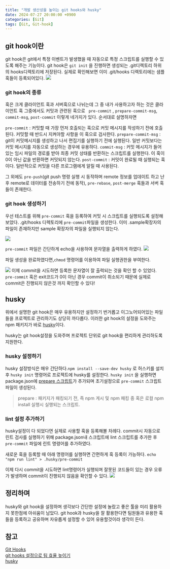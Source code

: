 ```yaml
---
title: "개발 생산성을 높이는 git hooks와 husky"
date: 2024-07-27 20:00:00 +0900
categories: [Git]
tags: [Git, Git-hook]
---
```


## git hook이란
git hook은 git에서 특정 이벤트가 발생했을 때 자동으로 특정 스크립트를 실행할 수 있도록 해주는 기능이다. git hook은 ```git init``` 을 진행하면 생성되는 .git디렉토리 하위의 hooks디렉토리에 저장된다. 실제로 확인해보면 이미 .git/hooks 디렉토리에는 샘플훅들이 등록되어있다.
![](https://velog.velcdn.com/images/pro-yeong/post/fab39ef0-3a9b-4c99-849f-93ec0c301c4e/image.png)

### git hook의 종류
훅은 크게 클라이언트 훅과 서버훅으로 나뉘는데 그 중 내가 사용하고자 하는 것은 클라이언트 훅 그중에서도 커밋과 관련된 훅으로  ```
pre-commit``` ,  ```prepare-commit-msg```, ```commit-msg```, ```post-commit``` 이렇게 네가지가 있다.
순서대로 설명하자면

```pre-commit``` : 커밋할 때 가장 먼저 호출되는 훅으로 커밋 메시지를 작성하기 전에 호출된다. 커밋할 때 반드시 지켜야할 사항을 이 훅으로 검사한다. 
```prepare-commit-msg``` : git이 커밋메시지를 생성하고 나서 편집기를 실행하기 전에 실행된다. 일반 커밋보다는 커밋 메시지를 자동으로 생성하는 경우에 유용하다.
```commit-msg``` : 커밋 메시지가 들어있는 임시 파일의 경로를 받아 최종 커밋 상태를 반환하는 스크립트를 실행한다. 이 훅이 0이 아닌 값을 반환하면 커밋되지 않는다.
```post-commit``` : 커밋이 완료될 때 실행되는 훅이다. 일반적으로 커밋을 다른 프로그램에게 알릴 때 사용된다.

그 외에도 
```pre-push```(git push 명령 실행 시 동작하며  remote 정보를 업데이트 하고 난후 remote로 데이터를 전송하기 전에 동작), ```pre-rebase```, ```post-merge``` 훅들과 서버 훅들이 존재한다.

### git hook 생성하기
우선 테스트를 위해 ```pre-commit``` 훅을 등록하여 커밋 시 스크립트를 실행되도록 설정해보았다. .git/hooks 디렉토리에 ```pre-commit```파일을 생성한다. 이미 .sample확장자의 파일이 존재하지만 sample 확장자의 파일을 실행되지 않는다.

![](https://velog.velcdn.com/images/pro-yeong/post/e6bf6614-1530-468a-9bc1-10b46d7e63c8/image.png)

```pre-commit``` 파일은 간단하게 echo을 사용하여 문자열을 출력하게 하였다.
![](https://velog.velcdn.com/images/pro-yeong/post/9a101a1f-0961-4f76-bd49-76ee8f7a012b/image.png)

파일 생성을 완료하였다면,```chmod``` 명령어를 이용하여 파일 실행권한을 부여한다. 

![](https://velog.velcdn.com/images/pro-yeong/post/ef567ba9-0c91-49e9-b5a4-d10dfaf61bcc/image.png)
이제 commit을 시도하면 등록한 문자열이 잘 출력되는 것을 확인 할 수 있었다.
```pre-commit``` 훅은 exit코드가 0이 아닌 경우 commit이 취소되기 때문에 실제로 commit은 진행되지 않은것 까지 확인할 수 있다!


## husky
위에서 설명한 git hook은 매우 유용하지만 설정하기 번거롭고 이그노어되어있는 파일들을 프로젝트로 관리하기도 상당히 까다롭다.
이러한 git hook의 설정을 도와주는 npm 패키지가 바로 [husky](https://typicode.github.io/husky/)이다.

husky는 git hook설정을 도와주며 프로젝트 단위로 git hook을 편리하게 관리하도록 지원한다.

### husky 설정하기
husky 설정방식은 매우 간단하다.```npm install --save-dev husky``` 로 허스키를 설치 후 ```husky init``` 명령어로 프로젝트에 husky를 설정한다. 
```husky init``` 을 실행하면 package.json에 [prepare 스크립트](https://docs.npmjs.com/cli/v10/using-npm/scripts)가 추가되며 초기설정으로 ```pre-commit``` 스크립트 파일이 생성된다.
> prepare : 패키지가 패킹되기 전, 즉 npm 게시 및 npm 패킹 중 혹은 로컬 npm install 실행시 실행되는 스크립트.


### lint 설정 추가하기
husky설정이 다 되었다면 실제로 사용할 훅을 등록해볼 차례다.
commit시 자동으로 린트 검사를 실행하기 위해 package.json내 스크립트에 lint 스크립트를 추가한 후 ```pre-commit``` 파일에 린트 명령어를 추가하였다. 

새로운 훅을 등록할 때 아래 명령어를 실행하면 간편하게 훅 등록이 가능하다.
```echo "npm run lint" > .husky/pre-commit```

이제 다시 commit을 시도하면 lint명령어가 실행되며 잘못된 코드들이 있는 경우 오류가 발생하며 commit이 진행되지 않음을 확인할 수 있다.
![](https://velog.velcdn.com/images/pro-yeong/post/df823e7d-7efa-4231-8c25-a581b1ff3184/image.jpg)


## 정리하며
husky와 git hook을 설정하며 생각보다 간단한 설정에 놀랐고 좋은 툴을 미리 활용하지 못한점에 아쉬움이 남았다. git hook과 husky을 잘 활용한다면 팀원들과 유용한 훅들을 등록하고 공유하며 자유롭게 설정할 수 있어 유용할것이라 생각이 든다.




참고
----
[Git Hooks](https://git-scm.com/book/ko/v2/Git%EB%A7%9E%EC%B6%A4-Git-Hooks)   
[git hooks 설정으로 팀 효율 높이기](https://naamukim.tistory.com/18)   
[husky](https://typicode.github.io/husky/)   
   